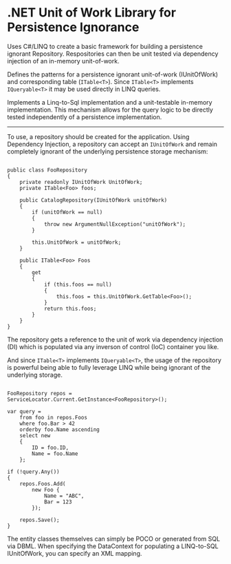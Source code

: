 # .NET Unit of Work Library for Persistence Ignorance

Uses C#/LINQ to create a basic framework for building a persistence ignorant Repository. Respositories can then be unit tested via dependency injection of an in-memory unit-of-work.

Defines the patterns for a persistence ignorant unit-of-work (IUnitOfWork) and corresponding table (`ITable<T>`). Since `ITable<T>` implements `IQueryable<T>` it may be used directly in LINQ queries.

Implements a Linq-to-Sql implementation and a unit-testable in-memory implementation. This mechanism allows for the query logic to be directly tested independently of a persistence implementation.


---


To use, a repository should be created for the application. Using Dependency Injection, a repository can accept an `IUnitOfWork` and remain completely ignorant of the underlying persistence storage mechanism:

```

public class FooRepository
{
	private readonly IUnitOfWork UnitOfWork;
	private ITable<Foo> foos;

	public CatalogRepository(IUnitOfWork unitOfWork)
	{
		if (unitOfWork == null)
		{
			throw new ArgumentNullException("unitOfWork");
		}

		this.UnitOfWork = unitOfWork;
	}

	public ITable<Foo> Foos
	{
		get
		{
			if (this.foos == null)
			{
				this.foos = this.UnitOfWork.GetTable<Foo>();
			}
			return this.foos;
		}
	}
}

```

The repository gets a reference to the unit of work via dependency injection (DI) which is populated via any inverson of control (IoC) container you like.

And since `ITable<T>` implements `IQueryable<T>`, the usage of the repository is powerful being able to fully leverage LINQ while being ignorant of the underlying storage.

```

FooRepository repos = ServiceLocator.Current.GetInstance<FooRepository>();

var query =
	from foo in repos.Foos
	where foo.Bar > 42
	orderby foo.Name ascending
	select new
	{
		ID = foo.ID,
		Name = foo.Name
	};

if (!query.Any())
{
	repos.Foos.Add(
		new Foo {
			Name = "ABC",
			Bar = 123
		});

	repos.Save();
}

```

The entity classes themselves can simply be POCO or generated from SQL via DBML. When specifying the DataContext for populating a LINQ-to-SQL IUnitOfWork, you can specify an XML mapping.
